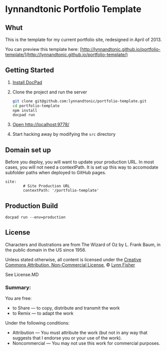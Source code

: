 # lynnandtonic Portfolio Template

## Whut

This is the template for my current portfolio site, redesigned in April of 2013.

You can preview this template here: [http://lynnandtonic.github.io/portfolio-template/](http://lynnandtonic.github.io/portfolio-template/)

## Getting Started

1. [Install DocPad](https://github.com/bevry/docpad)

1. Clone the project and run the server

	``` bash
	git clone git@github.com:lynnandtonic/portfolio-template.git
	cd portfolio-template
	npm install
	docpad run
	```

1. [Open http://localhost:9778/](http://localhost:9778/)

1. Start hacking away by modifying the `src` directory


## Domain set up

Before you deploy, you will want to update your production URL. In most cases, you will not need a contextPath. It is set up this way to accomodate subfolder paths when deployed to GitHub pages.

	site:
			# Site Production URL
			contextPath: '/portfolio-template'

## Production Build

    docpad run --env=production

## License

Characters and illustrations are from The Wizard of Oz by L. Frank Baum, in the public domain in the US since 1956.

Unless stated otherwise, all content is licensed under the [Creative Commons Attribution, Non-Commercial License](http://creativecommons.org/licenses/by/3.0/), © [Lynn Fisher](http://lynnandtonic.com)

See License.MD

### Summary:

You are free:
* to Share — to copy, distribute and transmit the work
* to Remix — to adapt the work

Under the following conditions:
* Attribution — You must attribute the work (but not in any way that suggests that I endorse you or your use of the work).
* Noncommercial — You may not use this work for commercial purposes.